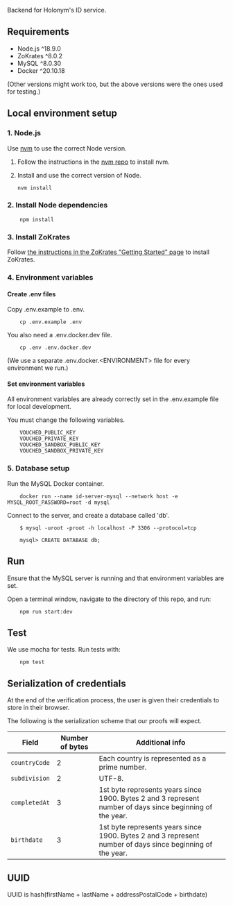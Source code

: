 Backend for Holonym's ID service.

## Requirements

- Node.js ^18.9.0
- ZoKrates ^8.0.2
- MySQL ^8.0.30
- Docker ^20.10.18

(Other versions might work too, but the above versions were the ones used for testing.)

## Local environment setup

### 1. Node.js

Use [nvm](https://github.com/nvm-sh/nvm#about) to use the correct Node version.

1.  Follow the instructions in the [nvm repo](https://github.com/nvm-sh/nvm#about) to install nvm.
2.  Install and use the correct version of Node.

        nvm install

### 2. Install Node dependencies

        npm install

### 3. Install ZoKrates

Follow [the instructions in the ZoKrates "Getting Started" page](https://zokrates.github.io/gettingstarted.html) to install ZoKrates.

### 4. Environment variables

#### Create .env files

Copy .env.example to .env.

        cp .env.example .env

You also need a .env.docker.dev file.

        cp .env .env.docker.dev

(We use a separate .env.docker.\<ENVIRONMENT> file for every environment we run.)

#### Set environment variables

All environment variables are already correctly set in the .env.example file for local development.

You must change the following variables.

        VOUCHED_PUBLIC_KEY
        VOUCHED_PRIVATE_KEY
        VOUCHED_SANDBOX_PUBLIC_KEY
        VOUCHED_SANDBOX_PRIVATE_KEY

### 5. Database setup

Run the MySQL Docker container.

        docker run --name id-server-mysql --network host -e MYSQL_ROOT_PASSWORD=root -d mysql

Connect to the server, and create a database called 'db'.

        $ mysql -uroot -proot -h localhost -P 3306 --protocol=tcp

        mysql> CREATE DATABASE db;

## Run

Ensure that the MySQL server is running and that environment variables are set.

Open a terminal window, navigate to the directory of this repo, and run:

        npm run start:dev

## Test

We use mocha for tests. Run tests with:

        npm test

## Serialization of credentials

At the end of the verification process, the user is given their credentials to store in their browser.

The following is the serialization scheme that our proofs will expect.

| Field         | Number of bytes | Additional info                                                                                           |
| ------------- | --------------- | --------------------------------------------------------------------------------------------------------- |
| `countryCode` | 2               | Each country is represented as a prime number.                                                            |
| `subdivision` | 2               | UTF-8.                                                                                                    |
| `completedAt` | 3               | 1st byte represents years since 1900. Bytes 2 and 3 represent number of days since beginning of the year. |
| `birthdate`   | 3               | 1st byte represents years since 1900. Bytes 2 and 3 represent number of days since beginning of the year. |

## UUID

UUID is hash(firstName + lastName + addressPostalCode + birthdate)

